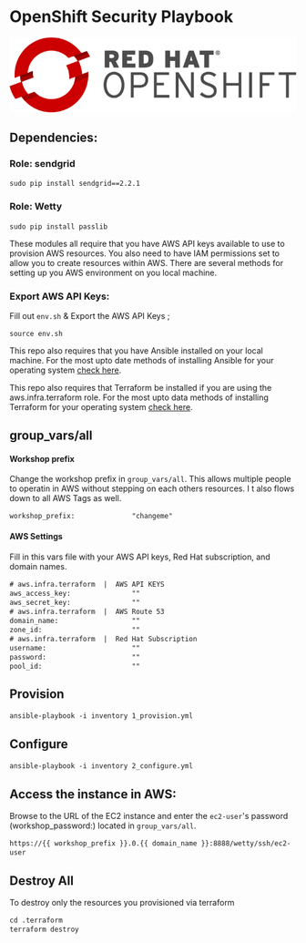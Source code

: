 # OpenShift Security Playbook

![OpenShift](img/openshift.png)


## Dependencies:

### Role: sendgrid

    sudo pip install sendgrid==2.2.1

### Role: Wetty

    sudo pip install passlib

These modules all require that you have AWS API keys available to use to provision AWS resources. You also need to have IAM permissions set to allow you to create resources within AWS. There are several methods for setting up you AWS environment on you local machine.


### Export AWS API Keys:

Fill out `env.sh` & Export the AWS API Keys ;

```
source env.sh
```

This repo also requires that you have Ansible installed on your local machine. For the most upto date methods of installing Ansible for your operating system [check here](http://docs.ansible.com/ansible/intro_installation.html).

This repo also requires that Terraform be installed if you are using the aws.infra.terraform role. For the most upto data methods of installing Terraform for your operating system [check here](https://www.terraform.io/downloads.html).

## group_vars/all

#### Workshop prefix

Change the workshop prefix in `group_vars/all`. This allows multiple people to operatin in AWS without stepping on each others resources. I t also flows down to all AWS Tags as well.  

```
workshop_prefix:              "changeme"
```

#### AWS Settings


Fill in this vars file with your AWS API keys, Red Hat subscription, and domain names. 

```
# aws.infra.terraform  |  AWS API KEYS
aws_access_key:               ""
aws_secret_key:               ""
# aws.infra.terraform  |  AWS Route 53
domain_name:                  ""
zone_id:                      ""
# aws.infra.terraform  |  Red Hat Subscription
username:                     ""
password:                     ""
pool_id:                      ""
```





## Provision

```
ansible-playbook -i inventory 1_provision.yml
```

## Configure

```
ansible-playbook -i inventory 2_configure.yml
```


## Access the instance in AWS:

Browse to the URL of the EC2 instance and enter the `ec2-user`'s password (workshop_password:) located in `group_vars/all`. 

```
https://{{ workshop_prefix }}.0.{{ domain_name }}:8888/wetty/ssh/ec2-user
```

## Destroy All

To destroy only the resources you provisioned via terraform

```
cd .terraform
terraform destroy
```